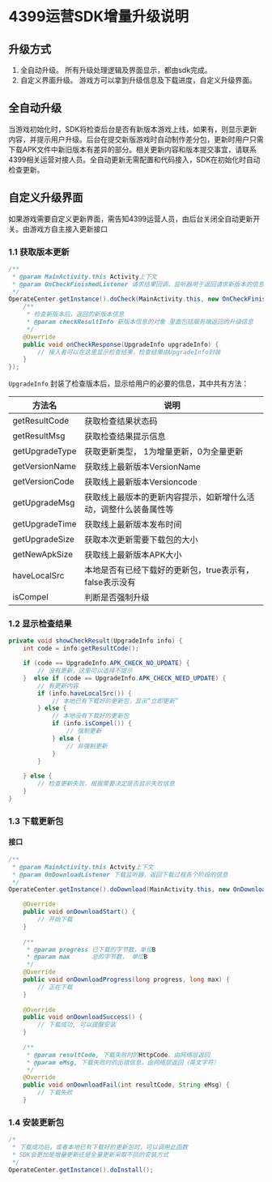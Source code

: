 # 4399运营SDK增量升级说明
## 升级方式

1. 全自动升级。 所有升级处理逻辑及界面显示，都由sdk完成。
2. 自定义界面升级。 游戏方可以拿到升级信息及下载进度，自定义升级界面。

## 全自动升级
当游戏初始化时，SDK将检查后台是否有新版本游戏上线，如果有，则显示更新内容，并提示用户升级。后台在提交新版游戏时自动制作差分包，更新时用户只需下载APK文件中新旧版本有差异的部分。相关更新内容和版本提交事宜，请联系4399相关运营对接人员。全自动更新无需配置和代码接入，SDK在初始化时自动检查更新。

## 自定义升级界面
如果游戏需要自定义更新界面，需告知4399运营人员，由后台关闭全自动更新开关。由游戏方自主接入更新接口  

### 1.1 获取版本更新
```java
/**
 * @param MainActivity.this Activity上下文
 * @param OnCheckFinishedListener 请求结果回调，监听器用于返回请求新版本的信息
 */
OperateCenter.getInstance().doCheck(MainActivity.this, new OnCheckFinishedListener() {
	/**
 	 * 检查新版本后，返回的新版本信息
 	 * @param checkResultInfo 新版本信息的对象 里面包括服务端返回的升级信息
 	 */
	@Override
	public void onCheckResponse(UpgradeInfo upgradeInfo) {
		// 接入者可以在这里显示检查结果，检查结果由UpgradeInfo封装
	}
});
```

`UpgradeInfo` 封装了检查版本后，显示给用户的必要的信息，其中共有方法：

| 方法名 | 说明 |
|-------|------|
|getResultCode	 |获取检查结果状态码
|getResultMsg    |获取检查结果提示信息|
|getUpgradeType  |获取更新类型， 1为增量更新，0为全量更新|
|getVersionName	 |获取线上最新版本VersionName|
|getVersionCode  |获取线上最新版本Versioncode|
|getUpgradeMsg	 |获取线上最版本的更新内容提示，如新增什么活动，调整什么装备属性等|
|getUpgradeTime  |获取线上最新版本发布时间|
|getUpgradeSize  |获取本次更新需要下载包的大小|
|getNewApkSize   |获取线上最新版本APK大小|
|haveLocalSrc    |本地是否有已经下载好的更新包，true表示有，false表示没有|
|isCompel        |判断是否强制升级|

### 1.2 显示检查结果
```java
private void showCheckResult(UpgradeInfo info) {
	int code = info.getResultCode();

	if (code == UpgradeInfo.APK_CHECK_NO_UPDATE) {
		// 没有更新，这里可以选择不提示
	}  else if (code == UpgradeInfo.APK_CHECK_NEED_UPDATE) {
		// 有更新内容
		if (info.haveLocalSrc()) {
			// 本地已有下载好的更新包，显示“立即更新”
		} else {
			// 本地没有下载好的更新包
			if (info.isCompel()) {
				// 强制更新
			} else {
				// 非强制更新
			}
		}
	
	} else {
		// 检查更新失败，根据需要决定是否显示失败信息
	}
}
```

### 1.3 下载更新包
#### 接口
```java
/**
 * @param MainActivity.this Actvity上下文
 * @param OnDownloadListener 下载监听器，返回下载过程各个阶段的信息
 */
OperateCenter.getInstance().doDownload(MainActivity.this, new OnDownloadListener() {

	@Override
	public void onDownloadStart() {
		// 开始下载
	}
	
	/**
	 * @param progress 已下载的字节数，单位B
	 * @param max	   总的字节数， 单位B
	 */
	@Override
	public void onDownloadProgress(long progress, long max) {
		// 正在下载
	}
	
	@Override
	public void onDownloadSuccess() {
		// 下载成功, 可以提醒安装
	}
	
	/**
	 * @param resultCode, 下载失败时的HttpCode，由网络层返回
	 * @param eMsg, 下载失败时的出错信息，由网络层返回（英文字符）
	 */
	@Override
	public void onDownloadFail(int resultCode, String eMsg) {
		// 下载失败
	}
```
### 1.4 安装更新包
```java
/*
 * 下载成功后，或者本地已有下载好的更新包时，可以调用此函数
 * SDK会更加是增量更新还是全量更新采取不同的安装方式
 */
OperateCenter.getInstance().doInstall();
```

